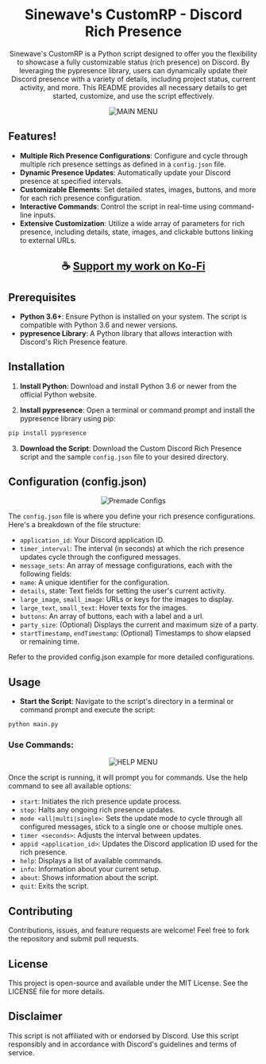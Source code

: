 <div align="center">

# Sinewave's CustomRP - Discord Rich Presence

Sinewave's CustomRP is a Python script designed to offer you the flexibility to showcase a fully customizable status (rich presence) on Discord. By leveraging the pypresence library, users can dynamically update their Discord presence with a variety of details, including project status, current activity, and more. This README provides all necessary details to get started, customize, and use the script effectively.

</div>

<div align="center">
 
 ![MAIN MENU](https://github.com/ThatSINEWAVE/Custom-DiscordRP/assets/133239148/2d27c186-c6a5-4f2e-b1de-9fc24495fd87)

</div>

## Features!
- **Multiple Rich Presence Configurations**: Configure and cycle through multiple rich presence settings as defined in a `config.json` file.
- **Dynamic Presence Updates**: Automatically update your Discord presence at specified intervals.
- **Customizable Elements**: Set detailed states, images, buttons, and more for each rich presence configuration.
- **Interactive Commands**: Control the script in real-time using command-line inputs.
- **Extensive Customization**: Utilize a wide array of parameters for rich presence, including details, state, images, and clickable buttons linking to external URLs.

<div align="center">

## ☕ [Support my work on Ko-Fi](https://ko-fi.com/thatsinewave)

</div>

## Prerequisites

- **Python 3.6+**: Ensure Python is installed on your system. The script is compatible with Python 3.6 and newer versions.
- **pypresence Library**: A Python library that allows interaction with Discord's Rich Presence feature.

## Installation

1. **Install Python**: Download and install Python 3.6 or newer from the official Python website.

2. **Install pypresence**: Open a terminal or command prompt and install the pypresence library using pip:

```python
pip install pypresence
```

3. **Download the Script**: Download the Custom Discord Rich Presence script and the sample `config.json` file to your desired directory.

## Configuration (config.json)

<div align="center">

![Premade Configs](https://github.com/ThatSINEWAVE/Discord-Rich-Presence/assets/133239148/b11d6f30-e320-4b13-a555-ccf95cce9924)

</div>

The ``config.json`` file is where you define your rich presence configurations. Here's a breakdown of the file structure:

- `application_id`: Your Discord application ID.
- `timer_interval`: The interval (in seconds) at which the rich presence updates cycle through the configured messages.
- `message_sets`: An array of message configurations, each with the following fields:
- `name`: A unique identifier for the configuration.
- `details`, state: Text fields for setting the user's current activity.
- `large_image`, `small_image`: URLs or keys for the images to display.
- `large_text`, `small_text`: Hover texts for the images.
- `buttons`: An array of buttons, each with a label and a url.
- `party_size`: (Optional) Displays the current and maximum size of a party.
- `startTimestamp`, `endTimestamp`: (Optional) Timestamps to show elapsed or remaining time.

Refer to the provided config.json example for more detailed configurations.

## Usage

- **Start the Script**: Navigate to the script's directory in a terminal or command prompt and execute the script:

```python
python main.py
```

### Use Commands:

<div align="center">

![HELP MENU](https://github.com/ThatSINEWAVE/Custom-DiscordRP/assets/133239148/6d4ea699-89a9-4417-a936-fc81f9718e6e)

</div>

Once the script is running, it will prompt you for commands. Use the help command to see all available options:

- `start`: Initiates the rich presence update process.
- `stop`: Halts any ongoing rich presence updates.
- `mode <all|multi|single>`: Sets the update mode to cycle through all configured messages, stick to a single one or choose multiple ones.
- `timer <seconds>`: Adjusts the interval between updates.
- `appid <application_id>`: Updates the Discord application ID used for the rich presence.
- `help`: Displays a list of available commands.
- `info`: Information about your current setup.
- `about`: Shows information about the script.
- `quit`: Exits the script.

## Contributing

Contributions, issues, and feature requests are welcome! Feel free to fork the repository and submit pull requests.

## License

This project is open-source and available under the MIT License. See the LICENSE file for more details.

## Disclaimer

This script is not affiliated with or endorsed by Discord.
Use this script responsibly and in accordance with Discord's guidelines and terms of service.

